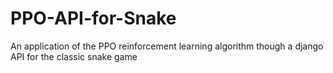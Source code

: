 # PPO-API-for-Snake
An application of the PPO reinforcement learning algorithm though a django API for the classic snake game
